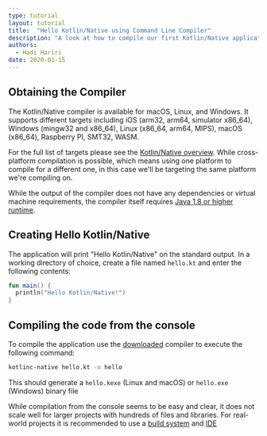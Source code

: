 ```yaml
---
type: tutorial
layout: tutorial
title:  "Hello Kotlin/Native using Command Line Compiler"
description: "A look at how to compile our first Kotlin/Native application using the command line compiler"
authors: 
  - Hadi Hariri
date: 2020-01-15
---
```


<!--- To become a How-To. Need to change type to new "HowTo" --->


## Obtaining the Compiler

The Kotlin/Native compiler is available for macOS, Linux, and Windows. It supports
different targets including iOS (arm32, arm64, simulator x86_64), Windows (mingw32 and x86_64),
Linux (x86_64, arm64, MIPS), macOS (x86_64), Raspberry PI, SMT32, WASM. 

For the full list of targets please see the [Kotlin/Native overview](/docs/reference/native-overview.html). 
While cross-platform compilation is possible, which means using one platform to compile for a different one, 
in this case we'll be targeting the same platform we're compiling on.  

While the output of the compiler does not have any dependencies or virtual machine requirements,
the compiler itself requires [Java 1.8 or higher runtime](https://jdk.java.net/11/).

## Creating Hello Kotlin/Native

The application will print "Hello Kotlin/Native" on the standard output. In a working directory of choice, create a file named
`hello.kt` and enter the following contents:

<div class="sample" markdown="1" theme="idea" data-highlight-only>

```kotlin
fun main() {
  println("Hello Kotlin/Native!")
}
```
</div>

## Compiling the code from the console 

To compile the application use the [downloaded](https://github.com/JetBrains/kotlin/releases)
compiler to execute the following command:

```bash
kotlinc-native hello.kt -o hello
```

This should generate a `hello.kexe` (Linux and macOS) or `hello.exe` (Windows) binary file

While compilation from the console seems to be easy and clear, it
does not scale well for larger projects with hundreds of files and libraries. For real-world projects it is recommended
to use a [build system](pages/docs/tutorials/native/using-gradle.md) and [IDE](pages/docs/tutorials/native/using-intellij-idea.md)
